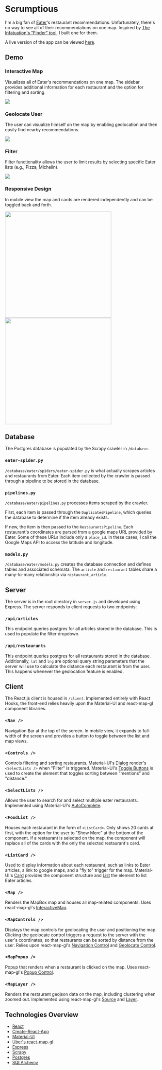 # Scrumptious

I'm a big fan of [Eater](https://www.eater.com/)'s restaurant recommendations. Unfortunately, there's no way to see all of their recommendations on one map. Inspired by [The Infatuation's "Finder" tool](https://www.theinfatuation.com/san-francisco#finder), I built one for them.

A live version of the app can be viewed [here](https://findscrumptious.herokuapp.com/).

## Demo

### Interactive Map

Visualizes all of Eater's recommendations on one map. The sidebar provides additional information for each restaurant and the option for filtering and sorting.  

![](static/demo_overview.png)

### Geolocate User

The user can visualize himself on the map by enabling geolocation and then easily find nearby recommendations.  

![](static/demo_nearby.png)

### Filter

Filter functionality allows the user to limit results by selecting specific Eater lists (e.g., Pizza, Michelin).  

![](static/demo_filter.png)

### Responsive Design

In mobile view the map and cards are rendered independently and can be toggled back and forth.

<p float="left">
  <img src="static/demo_mobile_map.png" width="350" />
  <span width="50" />
  <img src="static/demo_mobile_list.png" width="350" /> 
</p>

## Database

The Postgres database is populated by the Scrapy crawler in ```/database```.  

### ```eater-spider.py```

```/database/eater/spiders/eater-spider.py``` is what actually scrapes articles and restaurants from Eater. Each item collected by the crawler is passed through a pipeline to be stored in the database.

### ```pipelines.py```

```/database/eater/pipelines.py``` processes items scraped by the crawler.  

First, each item is passed through the ```DuplicatesPipeline```, which queries the database to determine if the item already exists.   

If new, the item is then passed to the ```RestaurantsPipeline```. Each restaurant's coordinates are parsed from a google maps URL provided by Eater. Some of these URLs include only a ```place_id```. In these cases, I call the Google Maps API to access the latitude and longitude.

### ```models.py```

```/database/eater/models.py``` creates the database connection and defines tables and associated schemata. The ```article``` and ```restaurant``` tables share a many-to-many relationship via ```restaurant_article```.

## Server

The server is in the root directory in ```server.js``` and developed using Express. The server responds to client requests to two endpoints: 

### ```/api/articles```

This endpoint queries postgres for all articles stored in the database. This is used to populate the filter dropdown.

### ```/api/restaurants```

This endpoint queries postgres for all restaurants stored in the database. Additionally, ```lat``` and ```lng``` are optional query string parameters that the server will use to calculate the distance each restaurant is from the user. This happens whenever the geolocation feature is enabled.

## Client

The React.js client is housed in ```/client```. Implemented entirely with React Hooks, the front-end relies heavily upon the Material-UI and react-map-gl component libraries. 

### ```<Nav />```

Navigation Bar at the top of the screen. In mobile view, it expands to full-width of the screen and provides a button to toggle between the list and map views. 

### ```<Controls />```

Controls filtering and sorting restaurants. Material-UI's [Dialog](https://material-ui.com/components/dialogs/) render's ```<SelectLists />``` when "Filter" is triggered. Material-UI's [Toggle Buttons](https://material-ui.com/components/toggle-button/) is used to create the element that toggles sorting between "mentions" and "distance."

### ```<SelectLists />```

Allows the user to search for and select multiple eater restaurants. Implemented using Material-UI's [AutoComplete](https://material-ui.com/components/autocomplete/).

### ```<FoodList />```

Houses each restaurant in the form of ```<ListCard>```. Only shows 20 cards at first, with the option for the user to "Show More" at the bottom of the component. If a restaurant is selected on the map, the component will replace all of the cards with the only the selected restaurant's card.

### ```<ListCard />```

Used to display information about each restaurant, such as links to Eater articles, a link to google maps, and a "fly to" trigger for the map. Material-UI's [Card](https://material-ui.com/components/cards/) provides the component structure and [List](https://material-ui.com/components/lists/) the element to list Eater articles.

### ```<Map />```

Renders the MapBox map and houses all map-related components. Uses react-map-gl's [InteractiveMap](http://visgl.github.io/react-map-gl/docs/api-reference/interactive-map). 

### ```<MapControls />```

Displays the map controls for geolocating the user and positioning the map. Clicking the geolocate control triggers a request to the server with the user's coordinates, so that restaurants can be sorted by distance from the user. Relies upon react-map-gl's [Navigation Control](http://visgl.github.io/react-map-gl/docs/api-reference/navigation-control) and [Geolocate Control](http://visgl.github.io/react-map-gl/docs/api-reference/geolocate-control). 

### ```<MapPopup />```

Popup that renders when a restaurant is clicked on the map. Uses react-map-gl's [Popup Control](http://visgl.github.io/react-map-gl/docs/api-reference/popup).

### ```<MapLayer />```

Renders the restaurant geojson data on the map, including clustering when zoomed out. Implemented using react-map-gl's [Source](http://visgl.github.io/react-map-gl/docs/api-reference/source) and [Layer](http://visgl.github.io/react-map-gl/docs/api-reference/layer).

## Technologies Overview

* [React](https://reactjs.org/)
* [Create-React-App](https://create-react-app.dev/)
* [Material-UI](https://material-ui.com/)
* [Uber's react-map-gl](https://github.com/visgl/react-map-gl)
* [Express](https://expressjs.com/)
* [Scrapy](https://scrapy.org/)
* [Postgres](https://www.postgresql.org/)
* [SQLAlchemy](https://www.sqlalchemy.org/)